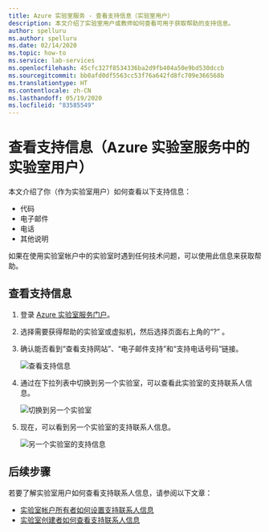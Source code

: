 ```yaml
---
title: Azure 实验室服务 - 查看支持信息（实验室用户）
description: 本文介绍了实验室用户或教师如何查看可用于获取帮助的支持信息。
author: spelluru
ms.author: spelluru
ms.date: 02/14/2020
ms.topic: how-to
ms.service: lab-services
ms.openlocfilehash: 45cfc327f8534336ba2d9fb404a50e9bd530dccb
ms.sourcegitcommit: bb0afd0df5563cc53f76a642fd8fc709e366568b
ms.translationtype: HT
ms.contentlocale: zh-CN
ms.lasthandoff: 05/19/2020
ms.locfileid: "83585549"
---
```

# <a name="view-support-information-lab-user-in-azure-lab-services"></a>查看支持信息（Azure 实验室服务中的实验室用户）
本文介绍了你（作为实验室用户）如何查看以下支持信息：

- 代码
- 电子邮件
- 电话
- 其他说明

如果在使用实验室帐户中的实验室时遇到任何技术问题，可以使用此信息来获取帮助。

 
## <a name="view-support-information"></a>查看支持信息
1. 登录 [Azure 实验室服务门户](https://labs.azure.com)。
2. 选择需要获得帮助的实验室或虚拟机，然后选择页面右上角的“?” 。 
3. 确认能否看到“查看支持网站”、“电子邮件支持”和“支持电话号码”链接。

    ![查看支持信息](../media/lab-user-support-information/support-information.png)
4. 通过在下拉列表中切换到另一个实验室，可以查看此实验室的支持联系人信息。 

    ![切换到另一个实验室](../media/lab-user-support-information/switch-another-lab.png)
5. 现在，可以看到另一个实验室的支持联系人信息。 

    ![另一个实验室的支持信息](../media/lab-user-support-information/second-lab-support-information.png)

## <a name="next-steps"></a>后续步骤
若要了解实验室用户如何查看支持联系人信息，请参阅以下文章：

- [实验室帐户所有者如何设置支持联系人信息](lab-account-owner-support-information.md)
- [实验室创建者如何查看支持联系人信息](lab-creator-support-information.md)
